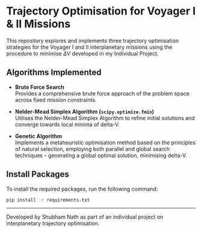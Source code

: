 # Trajectory Optimisation for Voyager I & II Missions

This repository explores and implements three trajectory optimisation strategies for the Voyager I and II interplanetary missions using the procedure to minimise $\Delta V$ developed in my Individual Project.

## Algorithms Implemented

- **Brute Force Search**  
  Provides a comprehensive brute force approach of the problem space across fixed mission constraints.

- **Nelder-Mead Simplex Algorithm (`scipy.optimize.fmin`)**  
  Utilises the Nelder-Mead Simplex Algorithm to refine initial solutions and converge towards local minima of delta-V.

- **Genetic Algorithm**  
  Implements a metaheuristic optimisation method based on the principles of
natural selection, employing both parallel and global search techniques – generating a global optimal solution, minimising delta-V.

## Install Packages

To install the required packages, run the following command:

```bash
pip install -r requirements.txt
```
---

Developed by Shubham Nath as part of an individual project on interplanetary trajectory optimisation.
